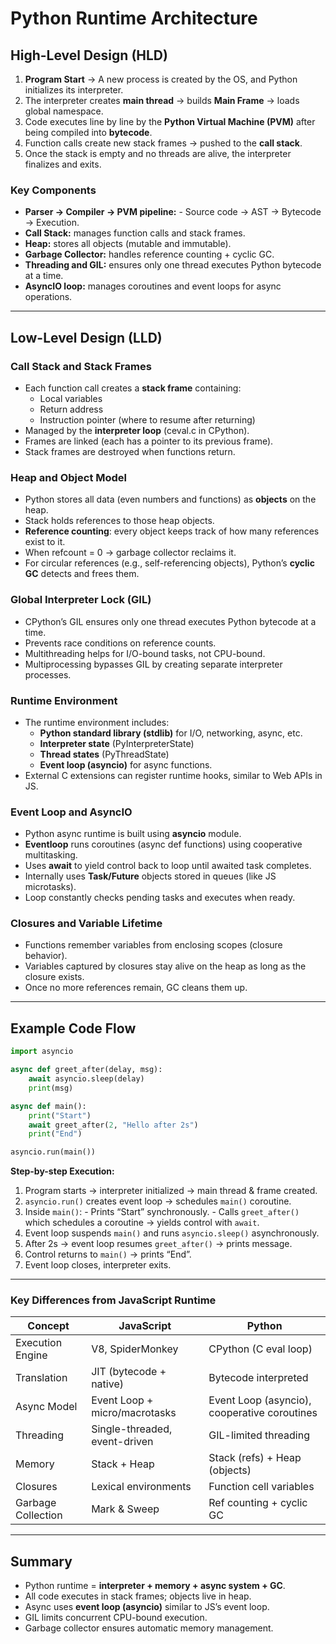 # Python Runtime Architecture

## High-Level Design (HLD)

1. **Program Start** → A new process is created by the OS, and Python initializes its interpreter. 
2. The interpreter creates **main thread** → builds **Main Frame** → loads global namespace. 
3. Code executes line by line by the **Python Virtual Machine (PVM)** after being compiled into **bytecode**. 
4. Function calls create new stack frames → pushed to the **call stack**. 
5. Once the stack is empty and no threads are alive, the interpreter finalizes and exits.

### Key Components 
- **Parser → Compiler → PVM pipeline:** - Source code → AST → Bytecode → Execution. 
- **Call Stack:** manages function calls and stack frames. 
- **Heap:** stores all objects (mutable and immutable). 
- **Garbage Collector:** handles reference counting + cyclic GC.
- **Threading and GIL:** ensures only one thread executes Python bytecode at a time. 
- **AsyncIO loop:** manages coroutines and event loops for async operations.

---

## Low-Level Design (LLD)

### Call Stack and Stack Frames 
- Each function call creates a **stack frame** containing: 
    - Local variables 
    - Return address 
    - Instruction pointer (where to resume after returning) 
- Managed by the **interpreter loop** (ceval.c in CPython). 
- Frames are linked (each has a pointer to its previous frame). 
- Stack frames are destroyed when functions return.

### Heap and Object Model 
- Python stores all data (even numbers and functions) as **objects** on the heap. 
- Stack holds references to those heap objects. 
- **Reference counting**: every object keeps track of how many references exist to it. 
- When refcount = 0 → garbage collector reclaims it.
- For circular references (e.g., self-referencing objects), Python’s **cyclic GC** detects and frees them.

### Global Interpreter Lock (GIL) 
- CPython’s GIL ensures only one thread executes Python bytecode at a time. 
- Prevents race conditions on reference counts. 
- Multithreading helps for I/O-bound tasks, not CPU-bound. 
- Multiprocessing bypasses GIL by creating separate interpreter processes.

### Runtime Environment 
- The runtime environment includes: 
    - **Python standard library (stdlib)** for I/O, networking, async, etc. 
    - **Interpreter state** (PyInterpreterState) 
    - **Thread states** (PyThreadState) 
    - **Event loop (asyncio)** for async functions.
- External C extensions can register runtime hooks, similar to Web APIs in JS.

### Event Loop and AsyncIO 
- Python async runtime is built using **asyncio** module. 
- **Eventloop** runs coroutines (async def functions) using cooperative multitasking. 
- Uses **await** to yield control back to loop until awaited task completes. 
- Internally uses **Task/Future** objects stored in queues (like JS microtasks). 
- Loop constantly checks pending tasks and executes when ready.

### Closures and Variable Lifetime 
- Functions remember variables from enclosing scopes (closure behavior). 
- Variables captured by closures stay alive on the heap as long as the closure exists. 
- Once no more references remain, GC cleans them up.

---

## Example Code Flow

```python 
import asyncio

async def greet_after(delay, msg): 
    await asyncio.sleep(delay) 
    print(msg)

async def main(): 
    print("Start") 
    await greet_after(2, "Hello after 2s") 
    print("End")

asyncio.run(main()) 
```

**Step-by-step Execution:**
1. Program starts → interpreter initialized → main thread & frame created. 
2. `asyncio.run()` creates event loop → schedules `main()` coroutine. 
3. Inside `main()`: - Prints “Start” synchronously. - Calls `greet_after()` which schedules a coroutine → yields control with `await`. 
4. Event loop suspends `main()` and runs `asyncio.sleep()` asynchronously. 
5. After 2s → event loop resumes `greet_after()` → prints message. 
6. Control returns to `main()` → prints “End”. 
7. Event loop closes, interpreter exits.

---

### Key Differences from JavaScript Runtime

| Concept | JavaScript | Python | 
|----------|-------------|--------| 
| Execution Engine | V8, SpiderMonkey | CPython (C eval loop) | 
| Translation | JIT (bytecode + native) | Bytecode interpreted | 
| Async Model | Event Loop + micro/macrotasks | Event Loop (asyncio), cooperative coroutines | 
| Threading | Single-threaded, event-driven | GIL-limited threading | 
| Memory | Stack + Heap | Stack (refs) + Heap (objects) | 
| Closures | Lexical environments | Function cell variables | 
| Garbage Collection | Mark & Sweep | Ref counting + cyclic GC |

---

## Summary
- Python runtime = **interpreter + memory + async system + GC**. 
- All code executes in stack frames; objects live in heap. 
- Async uses **event loop (asyncio)** similar to JS’s event loop. 
- GIL limits concurrent CPU-bound execution. 
- Garbage collector ensures automatic memory management.